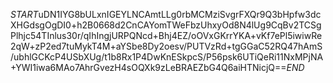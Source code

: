 $START$uDN1IYG8bULxnIGEYLNCAmtLLg0rbMCMziSvgrFXQr9Q3bHpfw3dcXHGdsgOgDI0+h2B0668d2CnCAYomTWeFbzUhxyOd8N4lUg9CqBv2TCSgPlhjc54TInlus30r/qIhIngjURPQNcd+Bhj4EZ/oOVxGKrrYKA+vKf7ePl5iwiwRe2qW+zP2ed7tuMykT4M+aYSbe8Dy2oesv/PUTVzRd+tgGGaC52RQ47hAmS/ubhlGCKcP4USbXUg/t1b8Rx1P4DwKnESkpcS/P56psk6UTiQeRi11NxMPjNA+YWI1iwa6MAo7AhrGvezH4sOQXk9zLeBRAEZbG4Q6aiHTNicjQ==$END$